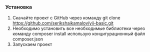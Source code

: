 ### Установка

1. Скачайте проект с GitHub через команду git clone https://github.com/serikshaikamalov/yii-basic.git
2. Необходимо установить все необходимые библиотеки через команду composer install использую концигурационный файл composer.json
3. Запускаем проект
